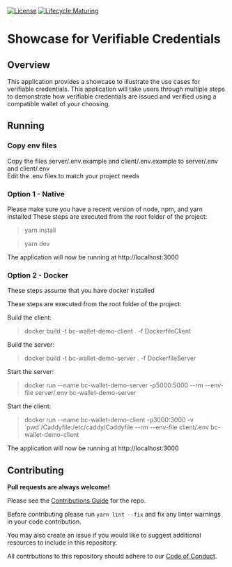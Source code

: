 [![License](https://img.shields.io/badge/License-Apache%202.0-blue.svg)](https://opensource.org/licenses/Apache-2.0)
[![Lifecycle:Maturing](https://img.shields.io/badge/Lifecycle-Maturing-007EC6)](https://github.com/bcgov/repomountie/blob/master/doc/lifecycle-badges.md)

# Showcase for Verifiable Credentials

## Overview

This application provides a showcase to illustrate the use cases for verifiable credentials. This application will take users through multiple steps to demonstrate how verifiable credentials are issued and verified using a compatible wallet of your choosing.

## Running 
### Copy env files
Copy the files server/.env.example  and client/.env.example to server/.env  and client/.env  
Edit the .env files to match your project needs  
  

### Option 1 - Native
Please make sure you have a recent version of node, npm, and yarn installed
These steps are executed from the root folder of the project:
  
> yarn install  
  
> yarn dev  
  
The application will now be running at http://localhost:3000

### Option 2 - Docker
These steps assume that you have docker installed  
  
These steps are executed from the root folder of the project: 
  
Build the client: 
> docker build -t bc-wallet-demo-client . -f DockerfileClient  
  
Build the server:
> docker build -t bc-wallet-demo-server . -f DockerfileServer  
  
Start the server:
> docker run --name bc-wallet-demo-server -p5000:5000 --rm --env-file server/.env bc-wallet-demo-server  
  
Start the client:
> docker run --name bc-wallet-demo-client -p3000:3000 -v \`pwd\`/Caddyfile:/etc/caddy/Caddyfile --rm --env-file client/.env bc-wallet-demo-client

The application will now be running at http://localhost:3000

## Contributing

**Pull requests are always welcome!**

Please see the [Contributions Guide](CONTRIBUTING.md) for the repo.

Before contributing please run `yarn lint --fix` and fix any linter warnings in your code contribution.

You may also create an issue if you would like to suggest additional resources to include in this repository.

All contrbutions to this repository should adhere to our [Code of Conduct](./CODE_OF_CONDUCT).